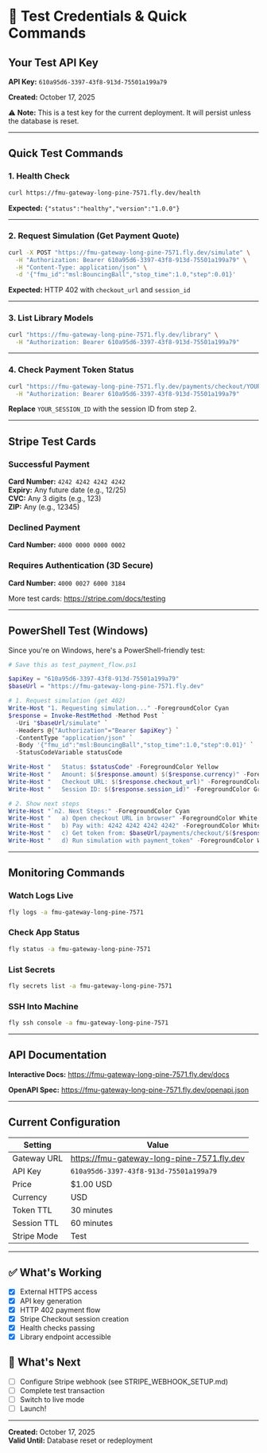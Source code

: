 # 🔑 Test Credentials & Quick Commands

## Your Test API Key

**API Key:** `610a95d6-3397-43f8-913d-75501a199a79`

**Created:** October 17, 2025

⚠️ **Note:** This is a test key for the current deployment. It will persist unless the database is reset.

---

## Quick Test Commands

### 1. Health Check
```bash
curl https://fmu-gateway-long-pine-7571.fly.dev/health
```

**Expected:** `{"status":"healthy","version":"1.0.0"}`

---

### 2. Request Simulation (Get Payment Quote)
```bash
curl -X POST "https://fmu-gateway-long-pine-7571.fly.dev/simulate" \
  -H "Authorization: Bearer 610a95d6-3397-43f8-913d-75501a199a79" \
  -H "Content-Type: application/json" \
  -d '{"fmu_id":"msl:BouncingBall","stop_time":1.0,"step":0.01}'
```

**Expected:** HTTP 402 with `checkout_url` and `session_id`

---

### 3. List Library Models
```bash
curl "https://fmu-gateway-long-pine-7571.fly.dev/library" \
  -H "Authorization: Bearer 610a95d6-3397-43f8-913d-75501a199a79"
```

---

### 4. Check Payment Token Status
```bash
curl "https://fmu-gateway-long-pine-7571.fly.dev/payments/checkout/YOUR_SESSION_ID" \
  -H "Authorization: Bearer 610a95d6-3397-43f8-913d-75501a199a79"
```

**Replace** `YOUR_SESSION_ID` with the session ID from step 2.

---

## Stripe Test Cards

### Successful Payment
**Card Number:** `4242 4242 4242 4242`  
**Expiry:** Any future date (e.g., 12/25)  
**CVC:** Any 3 digits (e.g., 123)  
**ZIP:** Any (e.g., 12345)

### Declined Payment
**Card Number:** `4000 0000 0000 0002`

### Requires Authentication (3D Secure)
**Card Number:** `4000 0027 6000 3184`

More test cards: https://stripe.com/docs/testing

---

## PowerShell Test (Windows)

Since you're on Windows, here's a PowerShell-friendly test:

```powershell
# Save this as test_payment_flow.ps1

$apiKey = "610a95d6-3397-43f8-913d-75501a199a79"
$baseUrl = "https://fmu-gateway-long-pine-7571.fly.dev"

# 1. Request simulation (get 402)
Write-Host "1. Requesting simulation..." -ForegroundColor Cyan
$response = Invoke-RestMethod -Method Post `
  -Uri "$baseUrl/simulate" `
  -Headers @{"Authorization"="Bearer $apiKey"} `
  -ContentType "application/json" `
  -Body '{"fmu_id":"msl:BouncingBall","stop_time":1.0,"step":0.01}' `
  -StatusCodeVariable statusCode

Write-Host "   Status: $statusCode" -ForegroundColor Yellow
Write-Host "   Amount: $($response.amount) $($response.currency)" -ForegroundColor Green
Write-Host "   Checkout URL: $($response.checkout_url)" -ForegroundColor Green
Write-Host "   Session ID: $($response.session_id)" -ForegroundColor Green

# 2. Show next steps
Write-Host "`n2. Next Steps:" -ForegroundColor Cyan
Write-Host "   a) Open checkout URL in browser" -ForegroundColor White
Write-Host "   b) Pay with: 4242 4242 4242 4242" -ForegroundColor White
Write-Host "   c) Get token from: $baseUrl/payments/checkout/$($response.session_id)" -ForegroundColor White
Write-Host "   d) Run simulation with payment_token" -ForegroundColor White
```

---

## Monitoring Commands

### Watch Logs Live
```bash
fly logs -a fmu-gateway-long-pine-7571
```

### Check App Status
```bash
fly status -a fmu-gateway-long-pine-7571
```

### List Secrets
```bash
fly secrets list -a fmu-gateway-long-pine-7571
```

### SSH Into Machine
```bash
fly ssh console -a fmu-gateway-long-pine-7571
```

---

## API Documentation

**Interactive Docs:** https://fmu-gateway-long-pine-7571.fly.dev/docs

**OpenAPI Spec:** https://fmu-gateway-long-pine-7571.fly.dev/openapi.json

---

## Current Configuration

| Setting | Value |
|---------|-------|
| Gateway URL | https://fmu-gateway-long-pine-7571.fly.dev |
| API Key | `610a95d6-3397-43f8-913d-75501a199a79` |
| Price | $1.00 USD |
| Currency | USD |
| Token TTL | 30 minutes |
| Session TTL | 60 minutes |
| Stripe Mode | Test |

---

## ✅ What's Working

- [x] External HTTPS access
- [x] API key generation
- [x] HTTP 402 payment flow
- [x] Stripe Checkout session creation
- [x] Health checks passing
- [x] Library endpoint accessible

## 🔄 What's Next

- [ ] Configure Stripe webhook (see STRIPE_WEBHOOK_SETUP.md)
- [ ] Complete test transaction
- [ ] Switch to live mode
- [ ] Launch!

---

**Created:** October 17, 2025  
**Valid Until:** Database reset or redeployment

